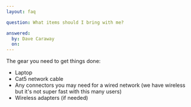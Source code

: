 ```yaml
---
layout: faq

question: What items should I bring with me?

answered:
  by: Dave Caraway
  on: 
---
```


The gear you need to get things done:
<ul>
<li>Laptop</li>
<li>Cat5 network cable</li>
<li>Any connectors you may need for a wired network (we have wireless but it's not super fast with this many users)</li>
<li>Wireless adapters (if needed)</li>
</ul>
